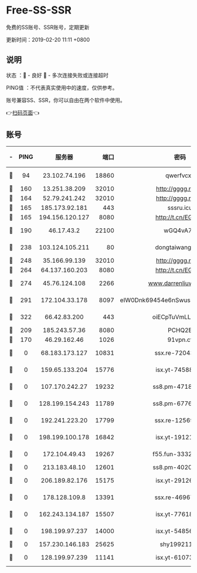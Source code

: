 # Free-SS-SSR

免费的SS账号、SSR账号，定期更新

更新时间：2019-02-20 11:11 +0800

## 说明

状态     ：🙂 - 良好 🙁 - 多次连接失败或连接超时

PING值   ：不代表真实使用中的速度，仅供参考。

账号兼容SS、SSR，你可以自由在两个软件中使用。

👉[扫码页面](https://liesauer.github.io/free-ss-ssr.github.io/)👈

## 账号

|-|PING|服务器|端口|密码|加密方式|区域|
|:----:|:----:|:-----:|-----:|:----:|:----:|:----:|
|🙂|94|23.102.74.196|18860|qwerfvcxz|aes-256-gcm|JP|
|🙂|160|13.251.38.209|32010|http://gggg.rocks|chacha20|SG|
|🙂|164|52.79.241.242|32010|http://gggg.rocks|chacha20|KR|
|🙂|165|185.173.92.181|443|sssru.icu|rc4-md5|RU|
|🙂|165|194.156.120.127|8080|http://t.cn/EGJIyrl|rc4-md5|RU|
|🙂|190|46.17.43.2|22100|wGQ4vA7D|aes-256-gcm|RU|
|🙂|238|103.124.105.211|80|dongtaiwang.com|aes-256-cfb|US|
|🙂|248|35.166.99.139|32010|http://gggg.rocks|chacha20|US|
|🙂|264|64.137.160.203|8080|http://t.cn/EGJIyrl|rc4-md5|CA|
|🙂|274|45.76.124.108|2266|www.darrenliuwei.com|aes-256-cfb|AU|
|🙂|291|172.104.33.178|8097|eIW0Dnk69454e6nSwuspv9DmS201tQ0D|aes-256-cfb|SG|
|🙂|322|66.42.83.200|443|oiECpTuVmLLxk4Ts|aes-256-cfb|US|
|🙂|209|185.243.57.36|8080|PCHQ2E|rc4-md5|US|
|🙁|170|46.29.162.46|1026|91vpn.cf|rc4-md5|RU|
|🙁|0|68.183.173.127|10831|ssx.re-72043236|aes-256-cfb|US|
|🙁|0|159.65.133.204|15776|isx.yt-74588926|aes-256-cfb|SG|
|🙁|0|107.170.242.27|19232|ss8.pm-47184551|aes-256-cfb|US|
|🙁|0|128.199.154.243|11789|ss8.pm-67760833|aes-256-cfb|SG|
|🙁|0|192.241.223.20|17799|ssx.re-12569451|aes-256-cfb|US|
|🙁|0|198.199.100.178|16842|isx.yt-19121084|aes-256-cfb|US|
|🙁|0|172.104.49.43|19267|f55.fun-33324216|aes-256-cfb|SG|
|🙁|0|213.183.48.10|12601|ss8.pm-40202630|rc4-md5|RU|
|🙁|0|206.189.82.176|15175|isx.yt-29126697|aes-256-cfb|SG|
|🙁|0|178.128.109.8|13391|ssx.re-46967706|aes-256-cfb|SG|
|🙁|0|162.243.134.187|15507|isx.yt-77618718|aes-256-cfb|US|
|🙁|0|198.199.97.237|14000|isx.yt-54856932|aes-256-cfb|US|
|🙁|0|157.230.146.183|25625|shy19921124|rc4-md5|US|
|🙁|0|128.199.97.239|11141|isx.yt-61073883|aes-256-cfb|SG|
